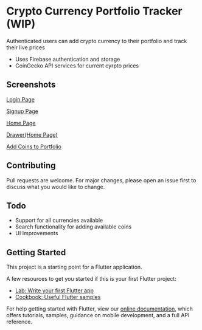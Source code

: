 # Crypto Currency Portfolio Tracker (WIP)

Authenticated users can add crypto currency to their portfolio and track their live prices

- Uses Firebase authentication and storage
- CoinGecko API services for current cyrpto prices

## Screenshots

[Login Page](https://raw.githubusercontent.com/pmayur/crypto-currency-tracker/master/flutter_01.png)

[Signup Page](https://raw.githubusercontent.com/pmayur/crypto-currency-tracker/master/flutter_02.png)

[Home Page](https://raw.githubusercontent.com/pmayur/crypto-currency-tracker/master/flutter_03.png)

[Drawer(Home Page)](https://raw.githubusercontent.com/pmayur/crypto-currency-tracker/master/flutter_04.png)

[Add Coins to Portfolio](https://raw.githubusercontent.com/pmayur/crypto-currency-tracker/master/flutter_05.png)

## Contributing
Pull requests are welcome. For major changes, please open an issue first to discuss what you would like to change.

## Todo
- Support for all currencies available
- Search functionality for adding available coins
- UI Improvements


## Getting Started

This project is a starting point for a Flutter application.

A few resources to get you started if this is your first Flutter project:

- [Lab: Write your first Flutter app](https://flutter.dev/docs/get-started/codelab)
- [Cookbook: Useful Flutter samples](https://flutter.dev/docs/cookbook)

For help getting started with Flutter, view our
[online documentation](https://flutter.dev/docs), which offers tutorials,
samples, guidance on mobile development, and a full API reference.
